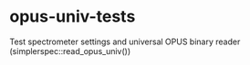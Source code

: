 # opus-univ-tests
Test spectrometer settings and universal OPUS binary reader (simplerspec::read_opus_univ())
